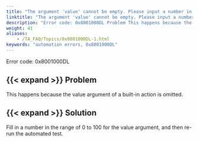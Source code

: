 ```yaml
--- 
title: "The argument 'value' cannot be empty. Please input a number in the range of 0 to 100."
linktitle: "The argument 'value' cannot be empty. Please input a number in the range of 0 to 100."
description: "Error code: 0x8001000DL Problem This happens because the value argument of a built-in action is omitted. Solution Fill in a number in the range of 0 to 100 for the value argument, and then re-run the ..."
weight: 41
aliases: 
    - /TA_FAQ/Topics/0x8001000DL-1.html
keywords: "automation errors, 0x8001000DL"
---
```


Error code: 0x8001000DL

## {{< expand >}} Problem

This happens because the value argument of a built-in action is omitted.

## {{< expand >}} Solution

Fill in a number in the range of 0 to 100 for the value argument, and then re-run the automated test.




